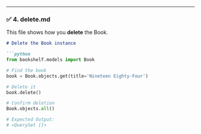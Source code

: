 
---

### ✅ **4. delete.md**

This file shows how you **delete** the Book.

```markdown
# Delete the Book instance

```python
from bookshelf.models import Book

# Find the book
book = Book.objects.get(title='Nineteen Eighty-Four')

# Delete it
book.delete()

# Confirm deletion
Book.objects.all()

# Expected Output:
# <QuerySet []>
